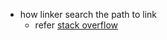 * how linker search the path to link
  * refer [stack overflow](https://stackoverflow.com/questions/15836423/gcc-how-to-add-before-the-default-linker-search-path-by-default-library-path-no?rq=1)
